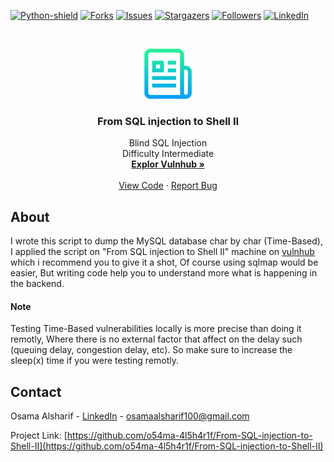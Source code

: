 [![Python-shield][Python-shield]][Python-shield]
[![Forks][forks-shield]][forks-url]
[![Issues][issues-shield]][issues-url]
[![Stargazers][stars-shield]][stars-url]
[![Followers][Followers-shield]][Followers-url]
[![LinkedIn][linkedin-shield]][linkedin-url]


<!-- PROJECT LOGO -->
<br />
<p align="center">
  <a href="https://github.com/othneildrew/Best-README-Template">
    <img src="images/logo.png" alt="Logo" width="80" height="80">
  </a>

  <h3 align="center">From SQL injection to Shell II</h3>

  <p align="center">
    Blind SQL Injection <br />
    Difficulty Intermediate
    <br />
    <a href="https://www.vulnhub.com/entry/pentester-lab-from-sql-injection-to-shell-ii,69/"><strong>Explor Vulnhub »</strong></a>
    <br />
    <br />
    <a href="https://github.com/o54ma-4l5h4r1f/From-SQL-injection-to-Shell-II/blob/master/BlindSQLI.py">View Code</a>
    ·
    <a href="https://github.com/o54ma-4l5h4r1f/From-SQL-injection-to-Shell-II/issues">Report Bug</a>
  </p>
</p>


<!-- ABOUT THE PROJECT -->
## About
I wrote this script to dump the MySQL database char by char (Time-Based), I applied the script on "From SQL injection to Shell II" machine on [vulnhub](https://www.vulnhub.com) which i recommend you to give it a shot, Of course using sqlmap would be easier, But writing code help you to understand more what is happening in the backend. 
#### Note
Testing Time-Based vulnerabilities locally is more precise than doing it remotly, Where there is no external factor that affect on the delay such (queuing delay, congestion delay, etc).
So make sure to increase the sleep(x) time if you were testing remotly.


<!-- CONTACT -->
## Contact

Osama Alsharif - [LinkedIn](https://www.linkedin.com/in/osama-alsharif-21153716a) - osamaalsharif100@gmail.com

Project Link: [https://github.com/o54ma-4l5h4r1f/From-SQL-injection-to-Shell-II](https://github.com/o54ma-4l5h4r1f/From-SQL-injection-to-Shell-II)



<!-- MARKDOWN LINKS & IMAGES -->
<!-- https://www.markdownguide.org/basic-syntax/#reference-style-links -->
[Python-shield]: https://img.shields.io/pypi/pyversions/strings?style=for-the-badge
[last-commit-shield]: https://img.shields.io/github/last-commit/o54ma-4l5h4r1f/From-SQL-injection-to-Shell-II?style=for-the-badge
[forks-shield]: https://img.shields.io/github/forks/o54ma-4l5h4r1f/From-SQL-injection-to-Shell-II.svg?style=for-the-badge
[forks-url]: https://github.com/o54ma-4l5h4r1f/From-SQL-injection-to-Shell-II/network/members
[stars-shield]: https://img.shields.io/github/stars/o54ma-4l5h4r1f/From-SQL-injection-to-Shell-II.svg?style=for-the-badge
[stars-url]: https://github.com/o54ma-4l5h4r1f/From-SQL-injection-to-Shell-II/stargazers
[issues-shield]: https://img.shields.io/github/issues/o54ma-4l5h4r1f/From-SQL-injection-to-Shell-II.svg?style=for-the-badge
[issues-url]: https://github.com/o54ma-4l5h4r1f/From-SQL-injection-to-Shell-II/issues
[Followers-shield]: https://img.shields.io/github/followers/o54ma-4l5h4r1f?style=for-the-badge
[Followers-url]:https://github.com/o54ma-4l5h4r1f?tab=followers
[linkedin-shield]: https://img.shields.io/badge/-LinkedIn-black.svg?style=for-the-badge&logo=linkedin&colorB=555
[linkedin-url]: https://www.linkedin.com/in/osama-alsharif-21153716a
[product-screenshot]: images/screenshot.png
